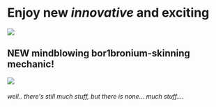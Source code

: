 # Enjoy new *innovative* and **exciting**
<div id="header" align="left">
  <img src="https://github.com/bor1bro/fabric-pleaseibegyou-1.20.X/blob/main/minecraft_title.gif"/>
</div>

## **NEW** mindblowing bor1bronium-skinning mechanic!
<div id="header" align="left">
  <img src="https://github.com/bor1bro/fabric-pleaseibegyou-1.20.X/blob/main/skinning.gif"/>
</div>

###### well.. there's still much stuff, but there is none... much stuff....
